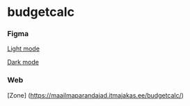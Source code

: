 # budgetcalc


### Figma

[Light mode](https://www.figma.com/proto/pqm9KOyAqK3kq4uUe7eY7y/Budget-calc?node-id=46%3A388&scaling=scale-down)

[Dark mode](https://www.figma.com/proto/spYJTnUEhHibuMv8j6vFH8/Ooker-testib-dark-modet?node-id=46%3A388&scaling=scale-down)

### Web

[Zone] (https://maailmaparandajad.itmajakas.ee/budgetcalc/)
